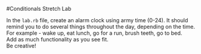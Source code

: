 #Conditionals Stretch Lab

In the `lab.rb` file, create an alarm clock using army time (0-24). It should remind you to do several things throughout the day, depending on the time. For example - wake up, eat lunch, go for a run, brush teeth, go to bed.    
Add as much functionality as you see fit.   
Be creative!
